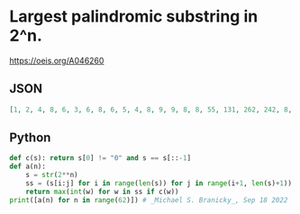 # Largest palindromic substring in 2^n\.
https://oeis.org/A046260
## JSON
```JSON
[1, 2, 4, 8, 6, 3, 6, 8, 6, 5, 4, 8, 9, 9, 8, 8, 55, 131, 262, 242, 8, 9, 9, 838, 777, 55, 88, 77, 545, 9, 737, 474, 949, 858, 717, 383, 767, 9, 77, 888, 777, 255552, 111, 222, 444, 888, 77, 3553, 767, 21312, 42624, 99, 737, 474, 9, 797, 575, 8558, 7117, 646, 606, 939]
```
## Python
```Python
def c(s): return s[0] != "0" and s == s[::-1]
def a(n):
    s = str(2**n)
    ss = (s[i:j] for i in range(len(s)) for j in range(i+1, len(s)+1))
    return max(int(w) for w in ss if c(w))
print([a(n) for n in range(62)]) # _Michael S. Branicky_, Sep 18 2022
```
